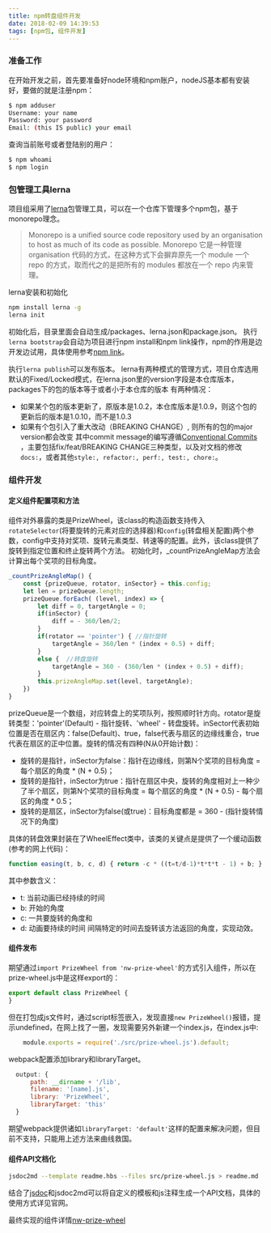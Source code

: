 ```yaml
---
title: npm转盘组件开发
date: 2018-02-09 14:39:53
tags: [npm包, 组件开发]
---
```

### 准备工作
在开始开发之前，首先要准备好node环境和npm账户，nodeJS基本都有安装好，要做的就是注册npm：
``` bash
$ npm adduser
Username: your name
Password: your password
Email: (this IS public) your email
```
查询当前账号或者登陆别的用户：
``` bash
$ npm whoami
$ npm login
```

### 包管理工具lerna
项目组采用了[lerna](https://github.com/lerna/lerna)包管理工具，可以在一个仓库下管理多个npm包，基于monorepo理念。
> Monorepo is a unified source code repository used by an organisation to host as much of its code as possible.
Monorepo 它是一种管理 organisation 代码的方式，在这种方式下会摒弃原先一个 module 一个 repo 的方式，取而代之的是把所有的 modules 都放在一个 repo 内来管理。

lerna安装和初始化
``` bash
npm install lerna -g
lerna init
```
初始化后，目录里面会自动生成/packages、lerna.json和package.json。
执行`lerna bootstrap`会自动为项目进行npm install和npm link操作，npm的作用是边开发边试用，具体使用参考[npm link](http://javascript.ruanyifeng.com/nodejs/npm.html#toc18)。
<!-- more -->
执行`lerna publish`可以发布版本。
lerna有两种模式的管理方式，项目仓库选用默认的Fixed/Locked模式，在lerna.json里的version字段是本仓库版本，packages下的包的版本等于或者小于本仓库的版本
有两种情况：
- 如果某个包的版本更新了，原版本是1.0.2，本仓库版本是1.0.9，则这个包的更新后的版本是1.0.10，而不是1.0.3
- 如果有个包引入了重大改动（BREAKING CHANGE）, 则所有的包的major version都会改变
其中commit message的编写遵循[Conventional Commits ](https://conventionalcommits.org/)，主要包括fix/feat/BREAKING CHANGE三种类型，以及对文档的修改`docs:`，或者其他`style:, refactor:, perf:, test:, chore:`。

### 组件开发
#### 定义组件配置项和方法
组件对外暴露的类是PrizeWheel，该class的构造函数支持传入`rotateSelector`(将要旋转的元素对应的选择器)和`config`(转盘相关配置)两个参数，config中支持对奖项、旋转元素类型、转速等的配置。此外，该class提供了旋转到指定位置和终止旋转两个方法。
初始化时，_countPrizeAngleMap方法会计算出每个奖项的目标角度。
``` javascript
_countPrizeAngleMap() {
    const {prizeQueue, rotator, inSector} = this.config;
    let len = prizeQueue.length;
    prizeQueue.forEach( (level, index) => {
        let diff = 0, targetAngle = 0;
        if(inSector) {
            diff = - 360/len/2;
        }
        if(rotator == 'pointer') { //指针旋转
            targetAngle = 360/len * (index + 0.5) + diff;
        }
        else {  //转盘旋转
            targetAngle = 360 - (360/len * (index + 0.5) + diff);
        }
        this.prizeAngleMap.set(level, targetAngle);
    })
}
```
prizeQueue是一个数组，对应转盘上的奖项队列，按照顺时针方向。rotator是旋转类型：'pointer'(Default) - 指针旋转、'wheel' - 转盘旋转。inSector代表初始位置是否在扇区内：false(Default)、true，false代表与扇区的边缘线重合，true代表在扇区的正中位置。旋转的情况有四种(N从0开始计数)：
- 旋转的是指针，inSector为false：指针在边缘线，则第N个奖项的目标角度 = 每个扇区的角度 * (N + 0.5)；
- 旋转的是指针，inSector为true：指针在扇区中央，旋转的角度相对上一种少了半个扇区，则第N个奖项的目标角度 = 每个扇区的角度 * (N + 0.5) - 每个扇区的角度 * 0.5；
- 旋转的是扇区，inSector为false(或true)：目标角度都是 = 360 - (指针旋转情况下的角度)

具体的转盘效果封装在了WheelEffect类中，该类的关键点是提供了一个缓动函数(参考的网上代码)：
``` js
function easing(t, b, c, d) { return -c * ((t=t/d-1)*t*t*t - 1) + b; }
```
其中参数含义：
- t: 当前动画已经持续的时间
- b: 开始的角度
- c: 一共要旋转的角度和
- d: 动画要持续的时间
间隔特定的时间去旋转该方法返回的角度，实现动效。

#### 组件发布
期望通过`import PrizeWheel from 'nw-prize-wheel'`的方式引入组件，所以在prize-wheel.js中是这样export的：
``` js
export default class PrizeWheel {
}
```
但在打包成js文件时，通过script标签嵌入，发现直接`new PrizeWheel()`报错，提示undefined，在网上找了一圈，发现需要另外新建一个index.js，在index.js中:
``` js
    module.exports = require('./src/prize-wheel.js').default;
```
webpack配置添加library和libraryTarget。
``` js
  output: {
      path: __dirname + '/lib',
      filename: '[name].js',
      library: 'PrizeWheel',
      libraryTarget: 'this'
  }
```
期望webpack提供诸如`libraryTarget: 'default'`这样的配置来解决问题，但目前不支持，只能用上述方法来曲线救国。

#### 组件API文档化
``` bash
jsdoc2md --template readme.hbs --files src/prize-wheel.js > readme.md
```
结合了[jsdoc](http://usejsdoc.org/index.html)和jsdoc2md可以将自定义的模板和js注释生成一个API文档，具体的使用方式详见官网。

最终实现的组件详情[nw-prize-wheel](https://www.npmjs.com/package/nw-prize-wheel)

